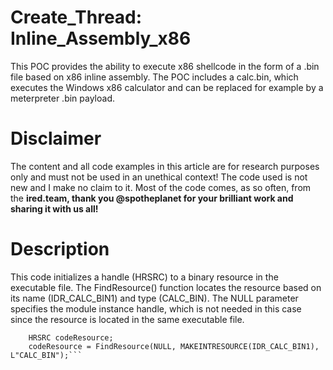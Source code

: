 # Create_Thread: Inline_Assembly_x86
This POC provides the ability to execute x86 shellcode in the form of a .bin file based on x86 inline assembly.
The POC includes a calc.bin, which executes the Windows x86 calculator and can be replaced for example by a meterpreter .bin payload.

# **Disclaimer**
The content and all code examples in this article are for research purposes only and must not be used in an unethical context! The code used is not new and I make no claim to it. Most of the code comes, as so often, from the **ired.team, thank you @spotheplanet for your brilliant work and sharing it with us all!**

# **Description**
This code initializes a handle (HRSRC) to a binary resource in the executable file. The FindResource() function locates the resource based on its name (IDR_CALC_BIN1) and type (CALC_BIN). The NULL parameter specifies the module instance handle, which is not needed in this case since the resource is located in the same executable file.
```// Load the resource
    HRSRC codeResource;
    codeResource = FindResource(NULL, MAKEINTRESOURCE(IDR_CALC_BIN1), L"CALC_BIN");```
    
